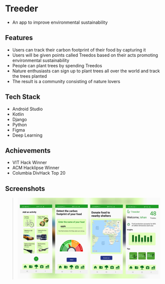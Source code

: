 # Treeder
- An app to improve environmental sustainability

## Features
- Users can track their carbon footprint of their food by capturing it
- Users will be given points called Treedos based on their acts promoting environmental sustainability
- People can plant trees by spending Treedos
- Nature enthusiasts can sign up to plant trees all over the world and track the trees planted
- The result is a community consisting of nature lovers

## Tech Stack
- Android Studio
- Kotlin
- Django
- Python
- Figma
- Deep Learning

## Achievements
- VIT Hack Winner
- ACM Hacklipse Winner
- Columbia DivHack Top 20

## Screenshots
> ![alt text](https://github.com/Ishan-001/Treeder/blob/master/screenhots.jpeg)

